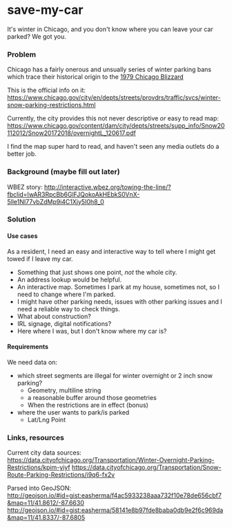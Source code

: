 # save-my-car
It's winter in Chicago, and you don't know where you can leave your car parked? We got you. 

### Problem
Chicago has a fairly onerous and unsually series of winter parking bans which trace their historical origin to the [1979 Chicago Blizzard](https://en.wikipedia.org/wiki/1979_Chicago_blizzard)

This is the official info on it:
https://www.chicago.gov/city/en/depts/streets/provdrs/traffic/svcs/winter-snow-parking-restrictions.html

Currently, the city provides this not never descriptive _or_ easy to read map:
https://www.chicago.gov/content/dam/city/depts/streets/supp_info/Snow20112012/Snow20172018/overnightL_120617.pdf

I find the map super hard to read, and haven't seen any media outlets do a better job.

### Background (maybe fill out later)

WBEZ story: http://interactive.wbez.org/towing-the-line/?fbclid=IwAR3RpcBb6GlFJQokoAkHEbkS0VnX-5lle1NI77vbZdMp9i4C1Xjy5I0h8_0

### Solution 

#### Use cases
As a resident, I need an easy and interactive way to tell where I might get towed if I leave my car. 

* Something that just shows one point, _not_ the whole city.
* An address lookup would be helpful. 
* An interactive map. Sometimes I park at my house, sometimes not, so I need to change where I'm parked.
* I might have other parking needs, issues with other parking issues and I need a reliable way to check things.
* What about construction? 
* IRL signage, digital notifications?
* Here where I was, but I don't know where my car is?

#### Requirements 

We need data on:
* which street segments are illegal for winter overnight or 2 inch snow parking?
    * Geometry, multiline string
    * a reasonable buffer around those geometries
    * When the restrictions are in effect (bonus)
* where the user wants to park/is parked
    * Lat/Lng Point



### Links, resources


Current city data sources:
https://data.cityofchicago.org/Transportation/Winter-Overnight-Parking-Restrictions/kpim-yiyf
https://data.cityofchicago.org/Transportation/Snow-Route-Parking-Restrictions/i9q6-fx2v

Parsed into GeoJSON:
http://geojson.io/#id=gist:easherma/f4ac5933238aaa732f10e78de656cbf7&map=11/41.8612/-87.6630
http://geojson.io/#id=gist:easherma/58141e8b97fde8baba0db9e2f6c969da&map=11/41.8337/-87.6805
